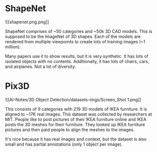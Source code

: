# ShapeNet

![[shapenet.png.png]]

ShapeNet comprises of ~50 categories and ~50k 3D CAD models. This is supposed to be the ImageNet of 3D shapes. Each of the models are rendered from multiple viewpoints to create lots of training images (~1 million).

Many papers use it to show results, but it is very synthetic. It has lots of isolated objects with no contents. Additionally, it has lots of chairs, cars, and airplanes. Not a lot of diversity.

# Pix3D

![[AI-Notes/3D Object Detection/datasets-imgs/Screen_Shot 1.png]]

This consists of 9 categories with 219 3D models of IKEA furniture. It is aligned to ~17K real images. This dataset was collected by researchers at MIT. People like to post pictures of their IKEA furniture online and IKEA posts the 3D meshes for their furniture. They looked up IKEA furniture pictures and then paid people to align the meshes to the images.

It's nice because it has real images and context, but the dataset is also small and has partial annotations (only 1 object per image).